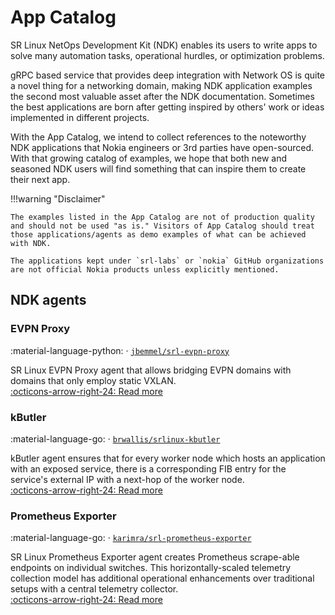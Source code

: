 # App Catalog

SR Linux NetOps Development Kit (NDK) enables its users to write apps to solve many automation tasks, operational hurdles, or optimization problems.

gRPC based service that provides deep integration with Network OS is quite a novel thing for a networking domain, making NDK application examples the second most valuable asset after the NDK documentation. Sometimes the best applications are born after getting inspired by others' work or ideas implemented in different projects.

With the App Catalog, we intend to collect references to the noteworthy NDK applications that Nokia engineers or 3rd parties have open-sourced. With that growing catalog of examples, we hope that both new and seasoned NDK users will find something that can inspire them to create their next app.

!!!warning "Disclaimer"

    The examples listed in the App Catalog are not of production quality and should not be used "as is." Visitors of App Catalog should treat those applications/agents as demo examples of what can be achieved with NDK.

    The applications kept under `srl-labs` or `nokia` GitHub organizations are not official Nokia products unless explicitly mentioned.

## NDK agents

### EVPN Proxy

:material-language-python: · [`jbemmel/srl-evpn-proxy`](https://github.com/jbemmel/srl-evpn-proxy)

SR Linux EVPN Proxy agent that allows bridging EVPN domains with domains that only employ static VXLAN.  
[:octicons-arrow-right-24: Read more](evpn-proxy.md)

### kButler

:material-language-go: · [`brwallis/srlinux-kbutler`](https://github.com/brwallis/srlinux-kbutler)

kButler agent ensures that for every worker node which hosts an application with an exposed service, there is a corresponding FIB entry for the service's external IP with a next-hop of the worker node.  
[:octicons-arrow-right-24: Read more](kbutler.md)

### Prometheus Exporter

:material-language-go: · [`karimra/srl-prometheus-exporter`](https://github.com/karimra/srl-prometheus-exporter)

SR Linux Prometheus Exporter agent creates Prometheus scrape-able endpoints on individual switches. This horizontally-scaled telemetry collection model has additional operational enhancements over traditional setups with a central telemetry collector.  
[:octicons-arrow-right-24: Read more](srl-prom-exporter.md)
